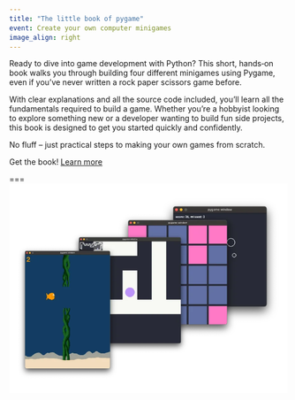 ```yaml
---
title: "The little book of pygame"
event: Create your own computer minigames
image_align: right
---
```


Ready to dive into game development with Python?
This short, hands‑on book walks you through building four different minigames using Pygame, even if you’ve never written a rock paper scissors game before.

With clear explanations and all the source code included, you’ll learn all the fundamentals required to build a game.
Whether you’re a hobbyist looking to explore something new or a developer wanting to build fun side projects, this book is designed to get you started quickly and confidently.

No fluff – just practical steps to making your own games from scratch.

  
  Get the book! 
  [Learn more](/books/the-little-book-of-pygame)
  
  
  
===
![](_game_thumbnails.webp)